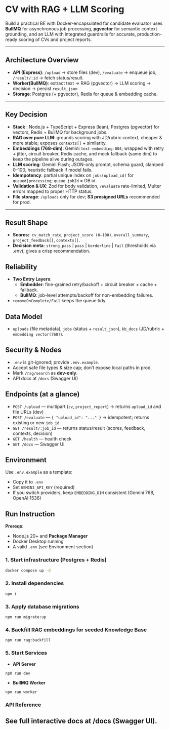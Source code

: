# CV with RAG + LLM Scoring

Build a practical BE with Docker-encapsulated for candidate evaluator uses **BullMQ** for asynchronous job processing, **pgvector** for semantic context grounding, and an LLM with integrated guardrails for accurate, production-ready scoring of CVs and project reports.

---

## Architecture Overview

- **API (Express)**: `/upload` → store files (dev), `/evaluate` → enqueue job, `/result/:id` → fetch status/result.
- **Worker(BullMQ)**: extract text → RAG (pgvector) → LLM scoring → decision → persist `result_json`
- **Storage**: Postgres (+ pgvector), Redis for queue & embedding cache.

---

## Key Decision

- **Stack** : Node.js + TypeScript + Express (lean), Postgres (pgvector) for vectors, Redis + BullMQ for background jobs.
- **RAG over pure LLM**: grounds scoring with JD/rubric context, cheaper & more stable; exposes `contexts[]` + similarity.
- **Embeddings (768-dim)**: Gemini `text-embedding-004`; wrapped with retry + jitter, circuit breaker, Redis cache, and mock fallback (same dim) to keep the pipeline alive during outages.
- **LLM scoring**: Gemini Flash; JSON-only prompt, schema guard, clamped 0–100, heuristic fallback if model fails.
- **Idempotency**: partial unique index on `jobs(upload_id)` for `queued|processing`; `queue jobId` = DB id.
- **Validation & UX**: Zod for body validation, `/evaluate` rate-limited, Multer errors mapped to proper HTTP status.
- **File storage**: `/uploads` only for dev; **S3 presigned URLs** recommended for prod.

---

## Result Shape

- **Scores:**: `cv_match_rate`, `project_score (0–100)`, `overall_summary`, `project_feedback[]`, `contexts[]`.
- **Decision meta**: `strong_pass` | `pass` | `borderline` | `fail` (thresholds via _.env_); gives a crisp recommendation.

## Reliability

- **Two Entry Layers**:
  - **Embedder**: fine-grained retry/backoff + circuit breaker + cache + fallback.
  - **BullMQ**: job-level attempts/backoff for non-embedding failures.
- `removeOnComplete/Fail` keeps the queue tidy.

## Data Model

- `uploads` (file metadata), `jobs` (status + `result_json`), `kb_docs` (JD/rubric + `embedding vector(768)`).

## Security & Nodes

- `.env` is git-ignored; provide `.env.example.`
- Accept safe file types & size cap; don’t expose local paths in prod.
- Mark `/rag/search` as **dev-only**.
- API docs at `/docs` (Swagger UI)

## Endpoints (at a glance)

- `POST /upload` — multipart (`cv`, `project_report`) → returns `upload_id` and file URLs (dev)
- `POST /evaluate` — `{ "upload_id": "..." }` → idempotent; returns existing or new `job_id`
- `GET /result/:job_id` — returns status/result (scores, feedback, contexts, decision)
- `GET /health` — health check
- `GET /docs` — Swagger UI

## Environment

Use `.env.example` as a template:

- Copy it to `.env`
- Set `GEMINI_API_KEY` (required)
- If you switch providers, keep `EMBEDDING_DIM` consistent (Gemini 768, OpenAI 1536)

## Run Instruction

**Prereqs**:

- Node.js 20+ and **Package Manager**
- Docker Desktop running
- A valid `.env` (see Environment section)

### 1. Start infrastructure (Postgres + Redis)

```bash
docker compose up -d
```

### 2. Install dependencies

```
npm i
```

### 3. Apply database migrations

```
npm run migrate:up
```

### 4. Backfill RAG embeddings for seeded Knowledge Base

```
npm run rag:backfill
```

### 5. Start Services

- **API Server**

```
npm run dev
```

- **BullMQ Worker**

```
npm run worker
```

### API Reference

## See full interactive docs at **/docs** (Swagger UI).
